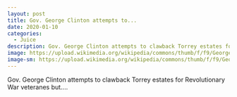 ```yaml
---
layout: post
title: Gov. George Clinton attempts to...
date: 2020-01-10
categories: 
  - Juice
description: Gov. George Clinton attempts to clawback Torrey estates for Revolutionary War veteranes but....
image: https://upload.wikimedia.org/wikipedia/commons/thumb/f/f9/George_Clinton_by_Ezra_Ames_%28full_portrait%29.jpg/1200px-George_Clinton_by_Ezra_Ames_%28full_portrait%29.jpg
image-sm: https://upload.wikimedia.org/wikipedia/commons/thumb/f/f9/George_Clinton_by_Ezra_Ames_%28full_portrait%29.jpg/1200px-George_Clinton_by_Ezra_Ames_%28full_portrait%29.jpg
---
```

Gov. George Clinton attempts to clawback Torrey estates for Revolutionary War veteranes but....